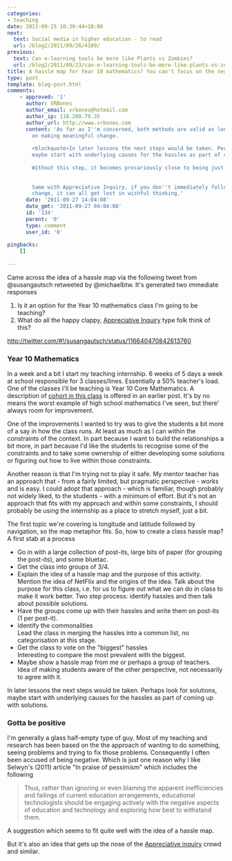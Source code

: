 ```yaml
---
categories:
- teaching
date: 2011-09-25 10:39:44+10:00
next:
  text: Social media in higher education - to read
  url: /blog2/2011/09/26/4109/
previous:
  text: Can e-learning tools be more like Plants vs Zombies?
  url: /blog2/2011/09/23/can-e-learning-tools-be-more-like-plants-vs-zombies/
title: A hassle map for Year 10 mathematics? You can't focus on the negatives?
type: post
template: blog-post.html
comments:
    - approved: '1'
      author: VRBones
      author_email: vrbones@hotmail.com
      author_ip: 118.208.79.35
      author_url: http://www.vrbones.com
      content: 'As far as I''m concerned, both methods are valid as long as they focus
        on making meaningful change.
    
        <blockquote>In later lessons the next steps would be taken. Perhaps look for solutions,
        maybe start with underlying causes for the hassles as part of coming up with solutions.</blockquote>
    
        Without this step, it becomes precariously close to being just a whingefest.
    
    
        Same with Appreciative Inquiry, if you don''t immediately follow up with any meaningful
        change, it can all get lost in wishful thinking.'
      date: '2011-09-27 14:04:08'
      date_gmt: '2011-09-27 04:04:08'
      id: '134'
      parent: '0'
      type: comment
      user_id: '0'
    
pingbacks:
    []
    
---
```

Came across the idea of a hassle map via the following tweet from @susangautsch retweeted by @michaelbtw. It's generated two immediate responses

1. Is it an option for the Year 10 mathematics class I'm going to be teaching?
2. What do all the happy clappy, [Appreciative Inquiry](http://en.wikipedia.org/wiki/Appreciative_inquiry) type folk think of this?

http://twitter.com/#!/susangautsch/status/116640470842613760

### Year 10 Mathematics

In a week and a bit I start my teaching internship. 6 weeks of 5 days a week at school responsible for 3 classes/lines. Essentially a 50% teacher's load. One of the classes I'll be teaching is Year 10 Core Mathematics. A description of [cohort in this class](/blog2/2011/09/21/the-final-plan-khan-academy-gamification-and-the-flipped-classroom/#cohort) is offered in an earlier post. It's by no means the worst example of high school mathematics I've seen, but there' always room for improvement.

One of the improvements I wanted to try was to give the students a bit more of a say in how the class runs. At least as much as I can within the constraints of the context. In part because I want to build the relationships a bit more, in part because I'd like the students to recognise some of the constraints and to take some ownership of either developing some solutions or figuring out how to live within those constraints.

Another reason is that I'm trying not to play it safe. My mentor teacher has an approach that - from a fairly limited, but pragmatic perspective - works and is easy. I could adopt that approach - which is familiar, though probably not widely liked, to the students - with a minimum of effort. But it's not an approach that fits with my approach and within some constraints, I should probably be using the internship as a place to stretch myself, just a bit.

The first topic we're covering is longitude and latitude followed by navigation, so the map metaphor fits. So, how to create a class hassle map? A first stab at a process

- Go in with a large collection of post-its, large bits of paper (for grouping the post-its), and some bluetac.
- Get the class into groups of 3/4.
- Explain the idea of a hassle map and the purpose of this activity.  
    Mention the idea of NetFlix and the origins of the idea. Talk about the purpose for this class, i.e. for us to figure out what we can do in class to make it work better. Two step process: identify hassles and then talk about possible solutions.
- Have the groups come up with their hassles and write them on post-its (1 per post-it).
- Identify the commonalities  
    Lead the class in merging the hassles into a common list, no categorisation at this stage.
- Get the class to vote on the "biggest" hassles  
    Interesting to compare the most prevalent with the biggest.
- Maybe show a hassle map from me or perhaps a group of teachers.  
    Idea of making students aware of the other perspective, not necessarily to agree with it.

In later lessons the next steps would be taken. Perhaps look for solutions, maybe start with underlying causes for the hassles as part of coming up with solutions.

### Gotta be positive

I'm generally a glass half-empty type of guy. Most of my teaching and research has been based on the the approach of wanting to do something, seeing problems and trying to fix those problems. Consequently I often been accused of being negative. Which is just one reason why I like Selwyn's (2011) article "In praise of pessimism" which includes the following

> Thus, rather than ignoring or even blaming the apparent inefficiencies and failings of current education arrangements, educational technologists should be engaging actively with the negative aspects of education and technology and exploring how best to withstand them.

A suggestion which seems to fit quite well with the idea of a hassle map.

But it's also an idea that gets up the nose of the [Appreciative inquiry](http://en.wikipedia.org/wiki/Appreciative_inquiry) crowd and similar.